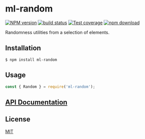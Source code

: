 # ml-random

[![NPM version][npm-image]][npm-url]
[![build status][ci-image]][ci-url]
[![Test coverage][codecov-image]][codecov-url]
[![npm download][download-image]][download-url]

Randomness utilities from a selection of elements.

## Installation

`$ npm install ml-random`

## Usage

```js
const { Random } = require('ml-random');
```

## [API Documentation](https://mljs.github.io/random/)

## License

[MIT](./LICENSE)

[npm-image]: https://img.shields.io/npm/v/ml-random.svg?style=flat-square
[npm-url]: https://www.npmjs.com/package/ml-random
[ci-image]: https://github.com/mljs/random/workflows/Node.js%20CI/badge.svg?branch=main
[ci-url]: https://github.com/mljs/random/actions?query=workflow%3A%22Node.js+CI%22
[codecov-image]: https://img.shields.io/codecov/c/github/mljs/random.svg?style=flat-square
[codecov-url]: https://codecov.io/gh/mljs/random
[download-image]: https://img.shields.io/npm/dm/ml-random.svg?style=flat-square
[download-url]: https://www.npmjs.com/package/ml-random

